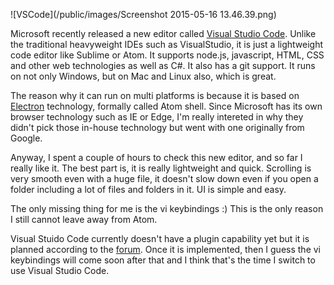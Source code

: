 ![VSCode](/public/images/Screenshot 2015-05-16 13.46.39.png)

Microsoft recently released a new editor called [Visual Studio Code](https://code.visualstudio.com/). 
Unlike the traditional heavyweight IDEs such as VisualStudio, 
it is just a lightweight code editor like Sublime or Atom. 
It supports node.js, javascript, HTML, CSS and other web technologies
as well as C#. It also has a git support. 
It runs on not only Windows, but on Mac and Linux also, which is great. 


The reason why it can run on multi platforms is because it is
based on 
[Electron](https://github.com/atom/electron) technology, 
formally called Atom shell. 
Since Microsoft has its own browser technology such as IE or Edge,
I'm really intereted in why they didn't pick those in-house technology but 
went with one originally from Google.


Anyway, I spent a couple of hours to check this new editor,
and so far I really like it.
The best part is, it is really lightweight and quick. 
Scrolling is very smooth even with a huge file, 
it doesn't slow down even if you open a folder including
a lot of files and folders in it. UI is simple and easy.


The only missing thing for me is the vi keybindings :)
This is the only reason I still cannot leave away from Atom. 


Visual Stuido Code currently doesn't have a plugin capability yet
but it is planned according to the [forum](https://visualstudio.uservoice.com/forums/293070-visual-studio-code).
Once it is implemented, then I guess the vi keybindings will come
soon after that and I think that's the time I switch to use Visual Studio Code.



